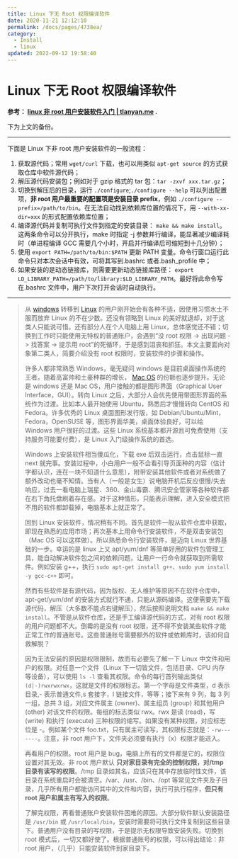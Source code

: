 ```yaml
---
title: Linux 下无 Root 权限编译软件
date: 2020-11-21 12:12:10
permalink: /docs/pages/4738ea/
category:
  - Install
  - linux
updated: 2022-09-12 19:58:40
---
```


# Linux 下无 Root 权限编译软件

**参考： [linux 非 root 用户安装软件入门 | tlanyan.me](https://tlanyan.me/work-with-linux-without-root-permission/) .**

下为上文的备份。

---

下面是 Linux 下非 root 用户安装软件的一般流程：

1. 获取源代码；常用 `wget/curl` 下载，也可以用类似 `apt-get source` 的方式获取仓库中软件源代码；
2. 解压源代码安装包；例如对于 gzip 格式的 tar 包：`tar -zxvf xxx.tar.gz`；
3. 切换到解压后的目录，运行 `./configure`;`./configure --help` 可以列出配置项，**非 root 用户最重要的配置项是安装目录 prefix**，例如 `./configure --prefix=/path/to/bin`。在无法自动找到依赖库位置的情况下，用 `--with-xx-dir=xxx` 的形式配置依赖库位置；
4. 编译源代码并复制可执行文件到指定的安装目录： `make && make install`。这两条命令可以分开执行，make 时指定 -j 参数并行编译，能显著减少编译耗时（单进程编译 GCC 需要几个小时，开启并行编译后可缩短到十几分钟）；
5. 使用 `export PATH=/path/to/bin:$PATH` 更新 PATH 变量。命令行窗口运行此命令只对本次会话中有效，可将其写到.bashrc 或者.bash_profile 中；
6. 如果安装的是动态链接库，则需要更新动态链接库路径： `export LD_LIBRARY_PATH=/path/to/library:$LD_LIBRARY_PATH`。最好将此命令写在.bashrc 文件中，用户下次打开会话时自动执行。

---

> 从 [windows](https://tlanyan.me/tag/windows/) 转移到 [Linux](https://tlanyan.me/category/linux/) 的用户刚开始会有各种不适，因使用习惯水土不服而放弃 Linux 的不在少数。还没有领略到 Linux 的美好就退却，对于这类人只能说可惜。还有部分人在个人电脑上用 Linux，总体感觉还不错；切换到工作时只能使用无特权的普通账户，会遇到“没 root 权限 -> 出现问题 -> 找答案 -> 提示用 root”的死循环，于是感到沮丧和抓狂。本文主要面向对象第二类人，简要介绍没有 root 权限时，安装软件的步骤和操作。
>
> 许多人都非常熟悉 Windows，毫无疑问 windows 是目前桌面操作系统的王者。随着高富帅和土豪种群的增长， [Mac OS](https://tlanyan.me/tag/macos/) 的份额也逐步提升。无论是 windows 还是 Mac OS，用户接触的都是图形界面（Graphical User Interface，GUI）。转向 Linux 之后，大部分人会优先使用带图形界面的系统作为过渡。比如本人最开始使用 Ubuntu，熟悉后才慢慢转向 CentOS 和 Fedora。许多优秀的 Linux 桌面图形发行版，如 Debian/Ubuntu/Mint，Fedora，OpenSUSE 等，图形界面华美，桌面体验良好，可以给 Windows 用户很好的过渡。这些 Linux 系统基本都开源且可免费使用（支持服务可能要付费），是 Linux 入门级操作系统的首选。
>
> Windows 上安装软件相当傻瓜化，下载 exe 后双击运行，点击鼠标一直 next 就完事。安装过程中，小白用户一般不会看引导页面种的内容（估计字都认识，连在一块不知道什么意思），附带安装其他软件或者对系统做了额外改动也毫不知情。当有人（一般是女生）说电脑开机后反应很慢/失去响应，过去一看电脑上瑞星、360、金山毒霸、腾讯安全管家等各种软件都在右下角托盘刷着存在感。对于这种情形，只能表示理解，进入安全模式把不用的软件都卸载掉，电脑基本上就正常了。
>
> 回到 Linux 安装软件，情况稍有不同。首先是软件一般从软件仓库中获取，即现在熟悉的应用市场；再次基本上用命令行安装软件，不是双击安装包（Mac OS 可以这样做）。所以熟悉命令行安装软件，是迈向 Linux 世界基础的一步。幸运的是 linux 上又 apt/yum/dnf 等简单好用的软件包管理工具，能自动解决软件包之间的依赖问题，让用户一行命令就获取到所需软件。例如安装 g++，执行 `sudo apt-get install g++`、`sudo yum install -y gcc-c++` 即可。
>
> 然而有些软件是有源代码，因为版权、无人维护等原因不在软件仓库中，apt-get/yum/dnf 的安装方式就行不通，只能从源码编译。这便需要先下载源代码，解压（大多数不能点右键解压），然后按照说明文档 `make && make install`。不管是从软件仓库，还是手工编译源代码的方式，对有 root 权限的用户问题都不大。倒霉的是没有 root 权限，还不得不安装某些软件才能正常工作的普通账号。这些普通账号需要额外的软件或依赖库时，该如何自救解脱？
>
> 因为无法安装的原因是权限限制，故而有必要先了解一下 Linux 中文件和用户的权限。对任意一个文件（Linux 下一切皆文件，包括目录、CPU 内存等设备），可以使用 `ls -l` 查看其权限。命令的每行首列输出类似 `(d|-)rwxrwxrwx`，这就是文件的权限标志。第一个字母是文件类型，d 表示目录,- 表示普通文件,s 套接字，l 链接文件，等等；接下来有 9 列，每 3 列一组，总共 3 组，对应文件属主 (owner)、属主组员 (group) 和其他用户 (other) 对该文件的权限。每组的标志类似 rwx。rwx 是读 (read)，写 (write) 和执行 (execute) 三种权限的缩写。如果没有某种权限，对应标志位是 -。例如某个文件 foo.txt，只有属主可读写，其权限标志就是：`-rw-------`。注意，非 root 用户下，文件夹必须要有执行（x）权限才能进入。
>
> 再看用户的权限。root 用户是 bug，电脑上所有的文件都是它的，权限位设置对其无效。非 root 用户默认 **只对家目录有完全的控制权限，对/tmp 目录有读写的权限**。/tmp 目录如其名，应该只在其中存放临时性文件，该目录在系统重启时会被清空。/var、/usr、/bin、/opt 等常见文件夹及子目录，几乎所有用户都能访问其中的文件和内容，执行可执行程序，**但只有 root 用户和属主有写入的权限**。
>
> 了解完权限，再看普通账户安装软件困难的原因。大部分软件默认安装路径是 `/usr/bin` 或 `/usr/local/bin`，安装时需要将可执行文件复制到这些目录下。普通用户没有目录的写权限，于是提示无权限导致安装失败。切换到 root 模式后，一切又都好使了。根据普通账号的权限，可以得出结论：非 root 用户，（几乎）只能安装软件到家目录下。
